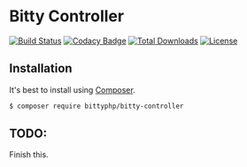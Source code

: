 # Bitty Controller

[![Build Status](https://travis-ci.org/bittyphp/bitty-controller.svg?branch=master)](https://travis-ci.org/bittyphp/bitty-controller)
[![Codacy Badge](https://api.codacy.com/project/badge/Coverage/dc4b54b867cc44a5882dfb8c9fdc4ff5)](https://www.codacy.com/app/bittyphp/bitty-controller)
[![Total Downloads](https://poser.pugx.org/bittyphp/bitty-controller/downloads)](https://packagist.org/packages/bittyphp/bitty-controller)
[![License](https://poser.pugx.org/bittyphp/bitty-controller/license)](https://packagist.org/packages/bittyphp/bitty-controller)

## Installation

It's best to install using [Composer](https://getcomposer.org/).

```sh
$ composer require bittyphp/bitty-controller
```

## TODO:

Finish this.
